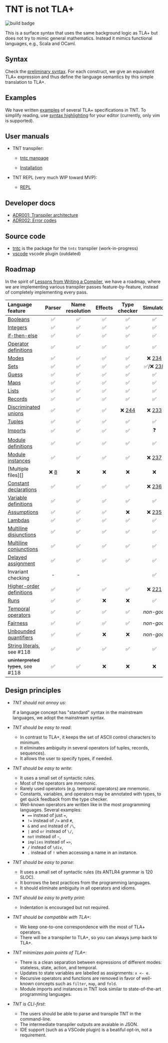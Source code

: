 # TNT is not TLA+

![build badge](https://github.com/informalsystems/tnt/actions/workflows/main.yml/badge.svg)

This is a surface syntax that uses the same background logic as TLA+ but does
not try to mimic general mathematics. Instead it mimics functional languages,
e.g., Scala and OCaml.

## Syntax

Check the [preliminary syntax](./doc/lang.md). For each construct, we give
an equivalent TLA+ expression and thus define the language semantics by
this simple translation to TLA+.

## Examples

We have written [examples](./examples) of several TLA+ specifications in TNT.
To simplify reading, use [syntax highlighting](./editor-plugins) for your
editor (currently, only vim is supported).

## User manuals

 - TNT transpiler:
   - [tntc manpage](./doc/tntc.md)

   - [Installation](./tntc/README.md)

 - TNT REPL (very much WIP toward MVP):
   - [REPL](./doc/repl.md)

## Developer docs

 - [ADR001: Transpiler architecture](./doc/adr001-transpiler-architecture.md)
 - [ADR002: Error codes](./doc/adr002-errors.md)

## Source code

 - [tntc](./tntc) is the package for the `tntc` transpiler (work-in-progress)
 - [vscode](./vscode) vscode plugin (outdated)

## Roadmap

In the spirit of [Lessons from Writing a Compiler][], we have a roadmap, where
we are implementing various transpiler passes feature-by-feature, instead of
completely implementing every pass.

| Language feature                  | Parser             | Name resolution    | Effects            | Type checker       | Simulator                      | To-Apalache | Tutorials |
| :---------------                  | :----:             | :-------------:    | :-----:            | :----------:       | :-------:                      | :---------: | :-------: |
| [Booleans][]                      | :white_check_mark: | :white_check_mark: | :white_check_mark: | :white_check_mark: | :white_check_mark:             | :x:         | :x:       |
| [Integers][]                      | :white_check_mark: | :white_check_mark: | :white_check_mark: | :white_check_mark: | :white_check_mark:             | :x:         | :x:       |
| [if-then-else][]                  | :white_check_mark: | :white_check_mark: | :white_check_mark: | :white_check_mark: | :white_check_mark:             | :x:         | :x:       |
| [Operator definitions][]          | :white_check_mark: | :white_check_mark: | :white_check_mark: | :white_check_mark: | :white_check_mark:             | :x:         | :x:       |
| [Modes][]                         | :white_check_mark: | :white_check_mark: | :white_check_mark: | :white_check_mark: | :x: [234][]                    | :x:         | :x:       |
| [Sets][]                          | :white_check_mark: | :white_check_mark: | :white_check_mark: | :white_check_mark: | :white_check_mark:/:x: [238][] | :x:         | :x:       |
| [Guess][]                         | :white_check_mark: | :white_check_mark: | :white_check_mark: | :white_check_mark: | :white_check_mark:             | :x:         | :x:       |
| [Maps][]                          | :white_check_mark: | :white_check_mark: | :white_check_mark: | :white_check_mark: | :white_check_mark:             | :x:         | :x:       |
| [Lists][]                         | :white_check_mark: | :white_check_mark: | :white_check_mark: | :white_check_mark: | :white_check_mark:             | :x:         | :x:       |
| [Records][]                       | :white_check_mark: | :white_check_mark: | :white_check_mark: | :white_check_mark: | :white_check_mark:             | :x:         | :x:       |
| [Discriminated unions][]          | :white_check_mark: | :white_check_mark: | :white_check_mark: | :x: [244][]        | :x: [233][]                    | :x:         | :x:       |
| [Tuples][]                        | :white_check_mark: | :white_check_mark: | :white_check_mark: | :white_check_mark: | :white_check_mark:             | :x:         | :x:       |
| [Imports][]                       | :white_check_mark: | :white_check_mark: | :white_check_mark: | :white_check_mark: | :question:                     | :x:         | :x:       |
| [Module definitions][]            | :white_check_mark: | :white_check_mark: | :white_check_mark: | :white_check_mark: | :white_check_mark:             | :x:         | :x:       |
| [Module instances][]              | :white_check_mark: | :white_check_mark: | :white_check_mark: | :white_check_mark: | :x: [237][]                    | :x:         | :x:       |
| [Multiple files][]                | :x: [8][]          | :x:                | :x:                | :x:                | :x:                            | :x:         | :x:       |
| [Constant declarations][]         | :white_check_mark: | :white_check_mark: | :white_check_mark: | :white_check_mark: | :x: [236][]                    | :x:         | :x:       |
| [Variable definitions][]          | :white_check_mark: | :white_check_mark: | :white_check_mark: | :white_check_mark: | :white_check_mark:             | :x:         | :x:       |
| [Assumptions][]                   | :white_check_mark: | :white_check_mark: | :white_check_mark: | :x:                | :x: [235][]                    | :x:         | :x:       |
| [Lambdas][]                       | :white_check_mark: | :white_check_mark: | :white_check_mark: | :white_check_mark: | :white_check_mark:             | :x:         | :x:       |
| [Multiline disjunctions][]        | :white_check_mark: | :white_check_mark: | :white_check_mark: | :white_check_mark: | :white_check_mark:             | :x:         | :x:       |
| [Multiline conjunctions][]        | :white_check_mark: | :white_check_mark: | :white_check_mark: | :white_check_mark: | :white_check_mark:             | :x:         | :x:       |
| [Delayed assignment][]            | :white_check_mark: | :white_check_mark: | :white_check_mark: | :white_check_mark: | :white_check_mark:             | :x:         | :x:       |
| Invariant checking                | -                  | -                  |                    |                    | :white_check_mark:             | :x:         | :x:       |
| [Higher-order definitions][]      | :white_check_mark: | :white_check_mark: | :white_check_mark: | :white_check_mark: | :x: [221][]                    | :x:         | :x:       |
| [Runs][]                          | :white_check_mark: | :white_check_mark: | :x:                | :x:                | :white_check_mark:             | :x:         | :x:       |
| [Temporal operators][]            | :white_check_mark: | :white_check_mark: | :white_check_mark: | :white_check_mark: | *non-goal*                     | :x:         | :x:       |
| [Fairness][]                      | :white_check_mark: | :white_check_mark: | :white_check_mark: | :white_check_mark: | *non-goal*                     | :x:         | :x:       |
| [Unbounded quantifiers][]         | :white_check_mark: | :white_check_mark: | :x:                | :x:                | *non-goal*                     | :x:         | :x:       |
| [String literals][], see #118     | :white_check_mark: | :white_check_mark: | :white_check_mark: | :white_check_mark: | :white_check_mark:             | :x:         | :x:       |
| ~~uninterpreted types~~, see #118 | :white_check_mark: | :white_check_mark: | :x:                | :x:                | :x:                            | :x:         | :x:       |

## Design principles

 - *TNT should not annoy us*:

   If a language concept has "standard" syntax in the mainstream languages,
   we adopt the mainstream syntax.

 - *TNT should be easy to read*:
    - In contrast to TLA+, it keeps the set of ASCII control characters to minimum.
    - It eliminates ambiguity in several operators (of tuples, records, sequences).
    - It allows the user to specify types, if needed.

 - *TNT should be easy to write*:
    - It uses a small set of syntactic rules.
    - Most of the operators are mnemonic.
    - Rarely used operators (e.g. temporal operators) are mnemonic.
    - Constants, variables, and operators may be annotated with types,
      to get quick feedback from the type checker.
    - Well-known operators are written like in the most programming languages.
      Several examples:
        * `==` instead of just `=`,
        * `!=` instead of `/=` and `#`,
        * `&` and `and` instead of `/\`,
        * `|` and `or` instead of `\/`,
        * `not` instead of `~`,
        * `implies` instead of `=>`,
        * `/` instead of `\div`,
        * `.` instead of `!` when accessing a name in an instance.

 - *TNT should be easy to parse*: 
    - It uses a small set of syntactic rules (its ANTLR4 grammar is 120 SLOC).
    - It borrows the best practices from the programming languages.
    - It should eliminate ambiguity in all operators and idioms.

 - *TNT should be easy to pretty print*: 
    - Indentation is encouraged but not required.

 - *TNT should be compatible with TLA+*:
    - We keep one-to-one correspondence with the most of TLA+ operators.
    - There will be a transpiler to TLA+, so you can always jump back to TLA+.

 - *TNT minimizes pain points of TLA+*:
    - There is a clean separation between expressions of different modes:
        stateless, state, action, and temporal.
    - Updates to state variables are labelled as assignments: `x <- e`.
    - Recursive operators and functions are removed in favor of
      well-known concepts such as `filter`, `map`, and `fold`.
    - Module imports and instances in TNT look similar to state-of-the-art
      programming languages.

 - *TNT is CLI-first*:
    - The users should be able to parse and transpile TNT in the command-line.
    - The intermediate transpiler outputs are avaiable in JSON.
    - IDE support (such as a VSCode plugin) is a beatiful opt-in, not a requirement.

[Lessons from Writing a Compiler]: https://borretti.me/article/lessons-writing-compiler
[Imports]: ./doc/lang.md#imports-1
[Module definitions]: ./doc/lang.md#module-definition
[Constant declarations]: ./doc/lang.md#constant-declarations
[Assumptions]: ./doc/lang.md#assumptions
[Variable definitions]: ./doc/lang.md#variable-definitions
[Operator definitions]: ./doc/lang.md#variable-definitions
[Module instances]: ./doc/lang.md#module-instances
[Lambdas]: ./doc/lang.md#lambdas-aka-anonymous-operators
[Booleans]: ./doc/lang.md#boolean-operators-and-equality
[Integers]: ./doc/lang.md#integers
[Sets]: ./doc/lang.md#sets
[Lists]: ./doc/lang.md#lists-aka-sequences
[Multiline disjunctions]: ./doc/lang.md#multiline-disjunctions
[Multiline conjunctions]: ./doc/lang.md#multiline-conjunctions
[if-then-else]: ./doc/lang.md#condition
[Guess]: ./doc/lang.md#existential-quantifier-and-non-deterministic-choice
[Maps]: ./doc/lang.md#maps-aka-functions
[Records]: ./doc/lang.md#records
[Discriminated unions]: ./doc/lang.md#discriminated-unions
[Tuples]: ./doc/lang.md#tuples
[Delayed assignment]: ./doc/lang.md#delayed-assignment
[Runs]: ./doc/lang.md#runs
[Temporal operators]: ./doc/lang.md#temporal-operators
[Fairness]: ./doc/lang.md#fairness
[Unbounded quantifiers]: ./doc/lang.md#unbounded-quantifiers
[Modes]: ./doc/lang.md#modes
[232]: https://github.com/informalsystems/tnt/issues/232
[231]: https://github.com/informalsystems/tnt/issues/231
[233]: https://github.com/informalsystems/tnt/issues/233
[221]: https://github.com/informalsystems/tnt/issues/221
[234]: https://github.com/informalsystems/tnt/issues/234
[235]: https://github.com/informalsystems/tnt/issues/235
[8]: https://github.com/informalsystems/tnt/issues/8
[237]: https://github.com/informalsystems/tnt/issues/237
[236]: https://github.com/informalsystems/tnt/issues/236
[238]: https://github.com/informalsystems/tnt/issues/238
[242]: https://github.com/informalsystems/tnt/issues/242
[243]: https://github.com/informalsystems/tnt/issues/243
[244]: https://github.com/informalsystems/tnt/issues/244
[245]: https://github.com/informalsystems/tnt/issues/245
[Higher-order definitions]: https://github.com/informalsystems/tnt/blob/main/doc/lang.md#operator-definitions
[String literals]: https://github.com/informalsystems/tnt/blob/main/doc/lang.md#identifiers-and-strings
